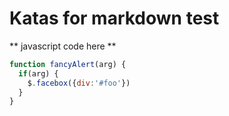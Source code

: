 # Katas for markdown test


** javascript code here **
```javascript
function fancyAlert(arg) {
  if(arg) {
    $.facebox({div:'#foo'})
  }
}
```
